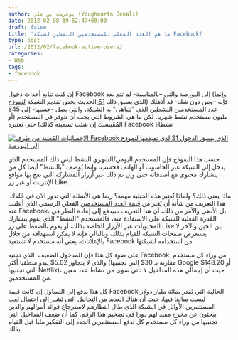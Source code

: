 ```yaml
---
author: يوغرطة بن علي (Youghourta Benali)
date: 2012-02-08 19:52:47+00:00
draft: false
title: 'ما هو العدد الفعلي للمستخدمين النشطين لشبكة Facebook؟  '
type: post
url: /2012/02/facebook-active-users/
categories:
- Web
tags:
- facebook
---
```


إن كنت تتابع أحداث دخول Facebook إلى البورصة والتي –بالمناسبة- لم تتم بعد (وإنما الحديث يخص تقديم الشبكة [لنموذج S1](http://www.sec.gov/Archives/edgar/data/1326801/000119312512034517/d287954ds1.htm) الذي يسبق ذلك) فإنه –ومن دون شك- قد أذهلك عدد المستخدمين النشطين الذي "تتباهى" به الشبكة، والتي يصل -حسبها- إلى 845 مليون مستخدم نشط شهريا. لكن ما هي الشروط التي يجب أن تتوفر في المستخدم (أو المُفَيسبك إن شئت تسميته كذلك) حتى تعتبره Facebook نشطا؟




[![الإحصائيات المُعلنة من طرف Facebook لدى تقيدمها لنموذج S1 الذي يسبق الدخول إلى البورصة](https://www.it-scoop.com/wp-content/uploads/2012/02/Facebook-stats-IPO.jpg)
](https://www.it-scoop.com/wp-content/uploads/2012/02/Facebook-stats-IPO.jpg)




حسب هذا النموذج فإن المستخدم اليومي/الشهري النشط ليس ذلك المستخدم الذي يدخل إلى الشبكة عبر الحاسوب أو الهاتف فحسب، وإنما يُوصف "بالنشط" أيضا كل من يتشارك محتوى مع أصدقائه حتى وإن تم ذلك عبر أزرار المشاركة التي تعج بها مواقع الإنترنت أو عبر زر Like.




ماذا يعني ذلك؟ ولماذا تُعتبر هذه الحيثية مهمة؟ ربما هي الأسئلة التي تدور الآن في خُلدك. هذا التعريف من شأنه أن يُغير من [قيمة العدد المستخدمين](http://www.ritholtz.com/blog/2012/02/whos-a-daily-facebook-user-anyone-who-clicks-like/) الفعلي الرسمي الذي أعلنت عنه Facebook، بل الأدهى والأمر من ذلك، أن هذا التعريف سيدفع إلى إعادة النظر في القُدرة الفعلية للشبكة على الاستفادة منه، فالمستخدم "النشط" الذي يقوم بتشارك المحتويات عبر الأزرار الخاصة بذلك، أو يقوم بالضغط على زر Like بين الحين والآخر لا يستعرض صفحات الشبكة للقيام بذلك، وبالتالي فإنه لا يمكن استهدافه من خلال بالإعلانات، يعني أنه مستخدم لا تستفيد Facebook من استخدامه لشبكتها.




على ضوء كل هذا فإن المدخول الضعيف  الذي تجنيه Facebook  من وراء كل مستخدم والذي لا يتجاوز 5.02$ يبدو منطقيا أكثر (مقارنة بـ 30$ التي تجنبيها Google أو 148.20$ التي تجنبيها Netflix)، حيث أن إجمالي هذه المداخيل لا تأتي سوى من نشاط عدد معين من المستخدمين.




كل هذا يدفع إلى التساؤل إن كانت قيمة Facebook الحالية التي تُقدر بمائة مليار دولار ليست مبالغا فيها، حيث أن هناك العديد من التحاليل التي تُشير إلى احتمال لعب المستثمرين الأوائل في الشبكة الذي طال انتظارهم لاسترجاع فوائد أموالهم والذين يبحثون عن مخرج مفيد لهم دورا في تضخيم هذا الرقم. كما أن ضعف المداخيل التي تجنبيها من وراء كل مستخدم كل تدفع المستثمرين الجدد إلى التفكير مليا قبل القيام بذلك.
